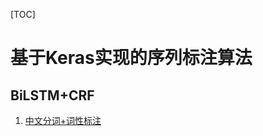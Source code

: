[TOC]

# 基于Keras实现的序列标注算法

## BiLSTM+CRF

1. [中文分词+词性标注](https://github.com/GlassyWing/bi-lstm-crf)
